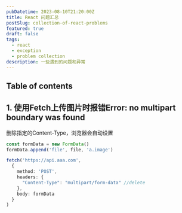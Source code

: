 ```yaml
---
pubDatetime: 2023-08-10T21:20:00Z
title: React 问题汇总
postSlug: collection-of-react-problems
featured: true
draft: false
tags:
  - react
  - exception
  - problem collection
description: 一些遇到的问题和异常
---
```


## Table of contents

## 1. 使用Fetch上传图片时报错Error: no multipart boundary was found

删除指定的Content-Type，浏览器会自动设置

```typescript
const formData = new FormData()
formData.append('file', file, 'a.image')

fetch('https://api.aaa.com', 
  {
    method: 'POST',
    headers: {
      "Content-Type": "multipart/form-data" //delete 
    },
    body: formData
  }
)
```
